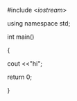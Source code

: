 
#include <*iostream*>

using namespace std;

int main()

  {
  
  cout <<"hi";
  
  return 0;
  
  }
